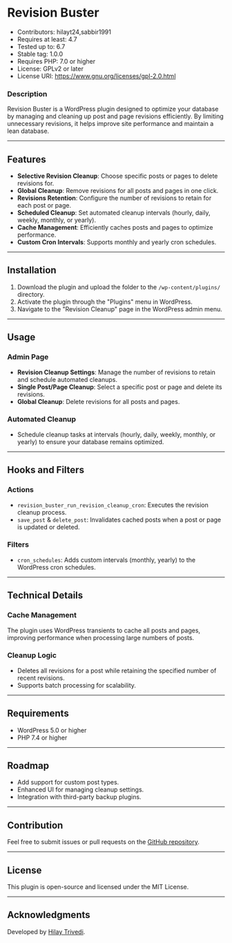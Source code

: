 # Revision Buster

- Contributors: hilayt24,sabbir1991
- Requires at least: 4.7
- Tested up to: 6.7
- Stable tag: 1.0.0
- Requires PHP: 7.0 or higher
- License: GPLv2 or later
- License URI: https://www.gnu.org/licenses/gpl-2.0.html


### Description

Revision Buster is a WordPress plugin designed to optimize your database by managing and cleaning up post and page revisions efficiently. By limiting unnecessary revisions, it helps improve site performance and maintain a lean database.

---

## Features

- **Selective Revision Cleanup**: Choose specific posts or pages to delete revisions for.
- **Global Cleanup**: Remove revisions for all posts and pages in one click.
- **Revisions Retention**: Configure the number of revisions to retain for each post or page.
- **Scheduled Cleanup**: Set automated cleanup intervals (hourly, daily, weekly, monthly, or yearly).
- **Cache Management**: Efficiently caches posts and pages to optimize performance.
- **Custom Cron Intervals**: Supports monthly and yearly cron schedules.

---

## Installation

1. Download the plugin and upload the folder to the `/wp-content/plugins/` directory.
2. Activate the plugin through the "Plugins" menu in WordPress.
3. Navigate to the "Revision Cleanup" page in the WordPress admin menu.

---

## Usage

### Admin Page
- **Revision Cleanup Settings**: Manage the number of revisions to retain and schedule automated cleanups.
- **Single Post/Page Cleanup**: Select a specific post or page and delete its revisions.
- **Global Cleanup**: Delete revisions for all posts and pages.

### Automated Cleanup
- Schedule cleanup tasks at intervals (hourly, daily, weekly, monthly, or yearly) to ensure your database remains optimized.

---

## Hooks and Filters

### Actions
- `revision_buster_run_revision_cleanup_cron`: Executes the revision cleanup process.
- `save_post` & `delete_post`: Invalidates cached posts when a post or page is updated or deleted.

### Filters
- `cron_schedules`: Adds custom intervals (monthly, yearly) to the WordPress cron schedules.

---

## Technical Details

### Cache Management
The plugin uses WordPress transients to cache all posts and pages, improving performance when processing large numbers of posts.

### Cleanup Logic
- Deletes all revisions for a post while retaining the specified number of recent revisions.
- Supports batch processing for scalability.

---

## Requirements

- WordPress 5.0 or higher
- PHP 7.4 or higher

---

## Roadmap

- Add support for custom post types.
- Enhanced UI for managing cleanup settings.
- Integration with third-party backup plugins.

---

## Contribution

Feel free to submit issues or pull requests on the [GitHub repository](https://github.com/HILAYTRIVEDI/revision-buster).

---

## License

This plugin is open-source and licensed under the MIT License.

---

## Acknowledgments

Developed by [Hilay Trivedi](https://github.com/HILAYTRIVEDI).
